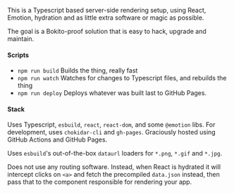 This is a Typescript based server-side rendering setup, using React, Emotion, hydration and as little extra software or
magic as possible.

The goal is a Bokito-proof solution that is easy to hack, upgrade and maintain.

#### Scripts

-   `npm run build` Builds the thing, really fast
-   `npm run watch` Watches for changes to Typescript files, and rebuilds the thing
-   `npm run deploy` Deploys whatever was built last to GitHub Pages.

#### Stack

Uses Typescript, `esbuild`, `react`, `react-dom`, and some `@emotion` libs. For development, uses `chokidar-cli` and
`gh-pages`. Graciously hosted using GitHub Actions and GitHub Pages.

Uses `esbuild`'s out-of-the-box `dataurl` loaders for `*.png`, `*.gif` and `*.jpg`.

Does not use any routing software. Instead, when React is hydrated it will intercept clicks on `<a>` and fetch the
precompiled `data.json` instead, then pass that to the component responsible for rendering your app.
